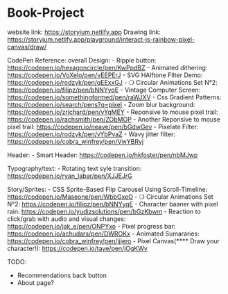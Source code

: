 # Book-Project

website link: https://storyium.netlify.app
Drawing link: https://storyium.netlify.app/playground/interact-js-rainbow-pixel-canvas/draw/

CodePen Reference:
overall Design:
    - Ripple button: https://codepen.io/hexagoncircle/pen/KwPpdBZ
    - Animated dithering: https://codepen.io/VoXelo/pen/vEEPErJ
    - SVG HAlftone FIlter Demo: https://codepen.io/rodzyk/pen/qEExxGJ
    - ❍ Circular Animations Set N°2: https://codepen.io/filipz/pen/bNNYyqE
    - Vintage Computer Screen: https://codepen.io/somethingformed/pen/raWJXV
    - Css Gradient Patterns: https://codepen.io/search/pens?q=pixel
    - Zoom blur background: https://codepen.io/zrichard/pen/vYqMEY
    - Reponsive to mouse pixel trail: https://codepen.io/rachsmith/pen/ZObMOP
    - Another Reponsive to mouse pixel trail: https://codepen.io/neave/pen/bGdwGev
    - Pixelate Filter: https://codepen.io/rodzyk/pen/vYbPvaZ
    - Wavy jitter filter: https://codepen.io/cobra_winfrey/pen/VwYBRvj

Header:
    - Smart Header: https://codepen.io/hkfoster/pen/nbMJwp
   
Typography/text:
    - Rotating text syle transition: https://codepen.io/ryan_labar/pen/XJJEJrG

Story/Sprites:
    - CSS Sprite-Based Flip Carousel Using Scroll-Timeline: https://codepen.io/Maseone/pen/WbbGxeO
    - ❍ Circular Animations Set N°2: https://codepen.io/filipz/pen/bNNYyqE
    - Character baaner with pixel rain: https://codepen.io/yudizsolutions/pen/bGzKbwm
    - Reaction to click/grab with audio and visual changes: https://codepen.io/jak_e/pen/ONPYxo
    - Pixel progress bar: https://codepen.io/achudars/pen/DWROKx
    - Animated Sumararies: https://codepen.io/cobra_winfrey/pen/jjjero
    - Pixel Canvas(**** Draw your character!): https://codepen.io/taye/pen/jOgKWv
    

TODO:
 - Recommendations back button
 - About page?